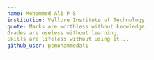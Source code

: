 ```yaml
---
name: Mohammed Ali P S
institution: Vellore Institute of Technology
quote: Marks are worthless without knowledge, 
Grades are useless without learning, 
Skills are lifeless without using it...
github_user: psmohammedali
---
```

